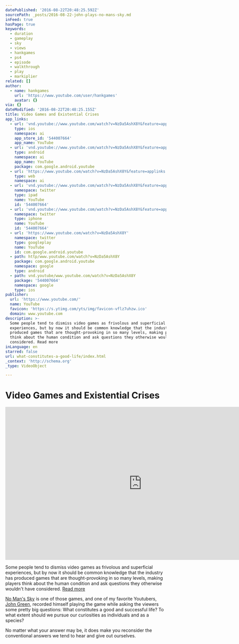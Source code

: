 ```yaml
---
datePublished: '2016-08-22T20:48:25.592Z'
sourcePath: _posts/2016-08-22-john-plays-no-mans-sky.md
inFeed: true
hasPage: true
keywords:
  - duration
  - gameplay
  - sky
  - views
  - hankgames
  - ps4
  - episode
  - walkthrough
  - play
  - markiplier
related: []
author:
  - name: hankgames
    url: 'https://www.youtube.com/user/hankgames'
    avatar: {}
via: {}
dateModified: '2016-08-22T20:48:25.155Z'
title: Video Games and Existential Crises
app_links:
  - url: 'vnd.youtube://www.youtube.com/watch?v=NzDa5AshX8Y&feature=applinks'
    type: ios
    namespace: ai
    app_store_id: '544007664'
    app_name: YouTube
  - url: 'vnd.youtube://www.youtube.com/watch?v=NzDa5AshX8Y&feature=applinks'
    type: android
    namespace: ai
    app_name: YouTube
    package: com.google.android.youtube
  - url: 'https://www.youtube.com/watch?v=NzDa5AshX8Y&feature=applinks'
    type: web
    namespace: ai
  - url: 'vnd.youtube://www.youtube.com/watch?v=NzDa5AshX8Y&feature=applinks'
    namespace: twitter
    type: ipad
    name: YouTube
    id: '544007664'
  - url: 'vnd.youtube://www.youtube.com/watch?v=NzDa5AshX8Y&feature=applinks'
    namespace: twitter
    type: iphone
    name: YouTube
    id: '544007664'
  - url: 'https://www.youtube.com/watch?v=NzDa5AshX8Y'
    namespace: twitter
    type: googleplay
    name: YouTube
    id: com.google.android.youtube
  - path: http/www.youtube.com/watch?v=NzDa5AshX8Y
    package: com.google.android.youtube
    namespace: google
    type: android
  - path: vnd.youtube/www.youtube.com/watch?v=NzDa5AshX8Y
    package: '544007664'
    namespace: google
    type: ios
publisher:
  url: 'https://www.youtube.com/'
  name: YouTube
  favicon: 'https://s.ytimg.com/yts/img/favicon-vflz7uhzw.ico'
  domain: www.youtube.com
description: >-
  Some people tend to dismiss video games as frivolous and superficial
  experiences, but by now it should be common knowledge that the industry has
  produced games that are thought-provoking in so many levels, making players
  think about the human condition and ask questions they otherwise wouldn’t have
  considered. Read more
inLanguage: en
starred: false
url: what-constitutes-a-good-life/index.html
_context: 'http://schema.org'
_type: VideoObject

---
```

# Video Games and Existential Crises

<iframe src="https://cdn.embedly.com/widgets/media.html?src=https%3A%2F%2Fwww.youtube.com%2Fembed%2FNzDa5AshX8Y%3Ffeature%3Doembed&amp;url=http%3A%2F%2Fwww.youtube.com%2Fwatch%3Fv%3DNzDa5AshX8Y&amp;image=https%3A%2F%2Fi.ytimg.com%2Fvi%2FNzDa5AshX8Y%2Fhqdefault.jpg&amp;key=b7d04c9b404c499eba89ee7072e1c4f7&amp;type=text%2Fhtml&amp;schema=youtube" width="854" height="480" scrolling="no" frameborder="0" allowfullscreen="" style=""></iframe>

Some people tend to dismiss video games as frivolous and superficial experiences, but by now it should be common knowledge that the industry has produced games that are thought-provoking in so many levels, making players think about the human condition and ask questions they otherwise wouldn't have considered. [Read more][0]

[No Man's Sky][1] is one of those games, and one of my favorite Youtubers, [John Green][2], recorded himself playing the game while asking the viewers some pretty big questions: What constitutes a good and successful life? To what extent should we pursue our curiosities as individuals and as a species?

No matter what your answer may be, it does make you reconsider the conventional answers we tend to hear and give out ourselves.

[0]: http://question-modernity.com/what-constitutes-a-good-life/
[1]: http://amzn.to/2bczCNB
[2]: https://www.youtube.com/user/vlogbrothers